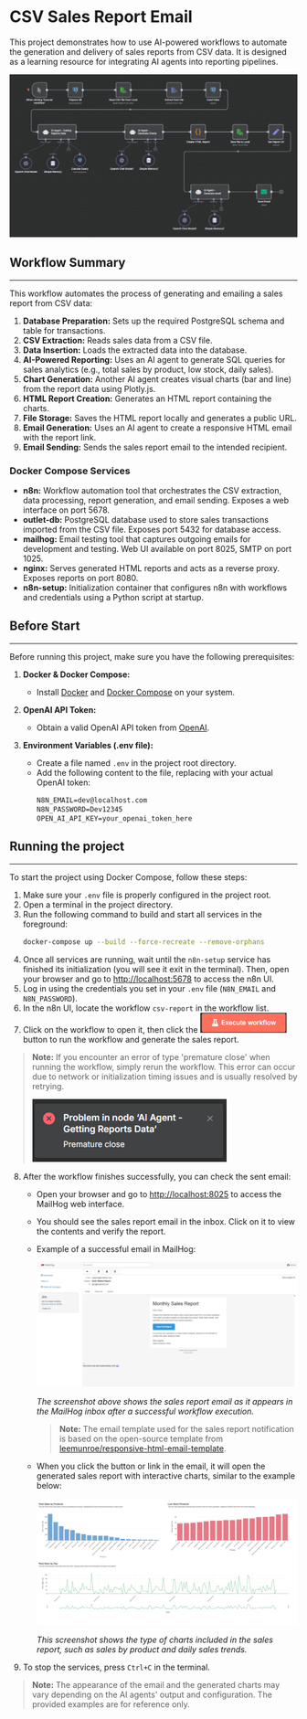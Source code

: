 # CSV Sales Report Email

This project demonstrates how to use AI-powered workflows to automate the generation and delivery of sales reports from CSV data. It is designed as a learning resource for integrating AI agents into reporting pipelines.

![Workflow](docs/workflow.png)

## Workflow Summary

---

This workflow automates the process of generating and emailing a sales report from CSV data:

1. **Database Preparation:** Sets up the required PostgreSQL schema and table for transactions.
2. **CSV Extraction:** Reads sales data from a CSV file.
3. **Data Insertion:** Loads the extracted data into the database.
4. **AI-Powered Reporting:** Uses an AI agent to generate SQL queries for sales analytics (e.g., total sales by product, low stock, daily sales).
5. **Chart Generation:** Another AI agent creates visual charts (bar and line) from the report data using Plotly.js.
6. **HTML Report Creation:** Generates an HTML report containing the charts.
7. **File Storage:** Saves the HTML report locally and generates a public URL.
8. **Email Generation:** Uses an AI agent to create a responsive HTML email with the report link.
9. **Email Sending:** Sends the sales report email to the intended recipient.

### Docker Compose Services

- **n8n:** Workflow automation tool that orchestrates the CSV extraction, data processing, report generation, and email sending. Exposes a web interface on port 5678.
- **outlet-db:** PostgreSQL database used to store sales transactions imported from the CSV file. Exposes port 5432 for database access.
- **mailhog:** Email testing tool that captures outgoing emails for development and testing. Web UI available on port 8025, SMTP on port 1025.
- **nginx:** Serves generated HTML reports and acts as a reverse proxy. Exposes reports on port 8080.
- **n8n-setup:** Initialization container that configures n8n with workflows and credentials using a Python script at startup.

## Before Start

---

Before running this project, make sure you have the following prerequisites:

1. **Docker & Docker Compose:**
   - Install [Docker](https://docs.docker.com/get-docker/) and [Docker Compose](https://docs.docker.com/compose/install/) on your system.

2. **OpenAI API Token:**
   - Obtain a valid OpenAI API token from [OpenAI](https://platform.openai.com/account/api-keys).

3. **Environment Variables (.env file):**
   - Create a file named `.env` in the project root directory.
   - Add the following content to the file, replacing with your actual OpenAI token:
     ```env
     N8N_EMAIL=dev@localhost.com
     N8N_PASSWORD=Dev12345
     OPEN_AI_API_KEY=your_openai_token_here
     ```

## Running the project

---

To start the project using Docker Compose, follow these steps:

1. Make sure your `.env` file is properly configured in the project root.
2. Open a terminal in the project directory.
3. Run the following command to build and start all services in the foreground:
   ```sh
   docker-compose up --build --force-recreate --remove-orphans
   ```
4. Once all services are running, wait until the `n8n-setup` service has finished its initialization (you will see it exit in the terminal). Then, open your browser and go to [http://localhost:5678](http://localhost:5678) to access the n8n UI.
5. Log in using the credentials you set in your `.env` file (`N8N_EMAIL` and `N8N_PASSWORD`).
6. In the n8n UI, locate the workflow `csv-report` in the workflow list.
7. Click on the workflow to open it, then click the ![Execute Workflow Button](docs/execute-workflow-button.png) button to run the workflow and generate the sales report.

> **Note:**
> If you encounter an error of type 'premature close' when running the workflow, simply rerun the workflow. This error can occur due to network or initialization timing issues and is usually resolved by retrying.
>
> ![Issue Reference](docs/issue-agent.png)

8. After the workflow finishes successfully, you can check the sent email:
   - Open your browser and go to [http://localhost:8025](http://localhost:8025) to access the MailHog web interface.
   - You should see the sales report email in the inbox. Click on it to view the contents and verify the report.

   - Example of a successful email in MailHog:

     ![Email Arrived Example](docs/email-arrive.png)

     _The screenshot above shows the sales report email as it appears in the MailHog inbox after a successful workflow execution._

        > **Note:**
        The email template used for the sales report notification is based on the open-source template from [leemunroe/responsive-html-email-template](https://github.com/leemunroe/responsive-html-email-template/blob/master/email.html).

   - When you click the button or link in the email, it will open the generated sales report with interactive charts, similar to the example below:

     ![Report Charts Example](docs/charts.png)

     _This screenshot shows the type of charts included in the sales report, such as sales by product and daily sales trends._

9. To stop the services, press `Ctrl+C` in the terminal.

> **Note:**
> The appearance of the email and the generated charts may vary depending on the AI agents' output and configuration. The provided examples are for reference only.

